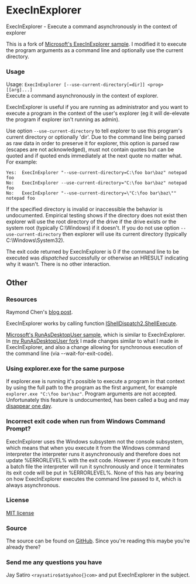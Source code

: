 ExecInExplorer
==============

ExecInExplorer - Execute a command asynchronously in the context of explorer

This is a fork of
[Microsoft's ExecInExplorer sample](https://github.com/Microsoft/Windows-classic-samples/tree/master/Samples/Win7Samples/winui/shell/appplatform/ExecInExplorer).
I modified it to execute the program arguments as a command line and optionally
use the current directory.

### Usage

Usage: `ExecInExplorer [--use-current-directory[=dir]] <prog> [[arg]...]`  
Execute a command asynchronously in the context of explorer.

ExecInExplorer is useful if you are running as administrator and you want to
execute a program in the context of the user's explorer (eg it will de-elevate
the program if explorer isn't running as admin).

Use option `--use-current-directory` to tell explorer to use this program's
current directory or optionally 'dir'. Due to the command line being parsed as
raw data in order to preserve it for explorer, this option is parsed raw
(escapes are not acknowledged), must not contain quotes but can be quoted and
if quoted ends immediately at the next quote no matter what. For example:

~~~
Yes:  ExecInExplorer "--use-current-directory=C:\foo bar\baz" notepad foo
No:   ExecInExplorer --use-current-directory="C:\foo bar\baz" notepad foo
No:   ExecInExplorer "--use-current-directory=\"C:\foo bar\baz\"" notepad foo
~~~

If the specified directory is invalid or inaccessible the behavior is
undocumented. Empirical testing shows if the directory does not exist then
explorer will use the root directory of the drive if the drive exists or the
system root (typically C:\Windows) if it doesn't. If you do not use option
`--use-current-directory` then explorer will use its current directory
(typically C:\Windows\System32).

The exit code returned by ExecInExplorer is 0 if the command line to be
executed was *dispatched* successfully or otherwise an HRESULT indicating why
it wasn't. There is no other interaction.

Other
-----

### Resources

Raymond Chen's
[blog post](https://blogs.msdn.microsoft.com/oldnewthing/20131118-00/?p=2643).

ExecInExplorer works by calling function
[IShellDispatch2.ShellExecute](https://msdn.microsoft.com/en-us/library/windows/desktop/bb774148.aspx).

[Microsoft's RunAsDesktopUser sample](https://blogs.msdn.microsoft.com/aaron_margosis/2009/06/06/faq-how-do-i-start-a-program-as-the-desktop-user-from-an-elevated-app/),
which is similar to ExecInExplorer. In
[my RunAsDesktopUser fork](https://github.com/jay/RunAsDesktopUser)
I made changes similar to what I made in ExecInExplorer, and also a change
allowing for synchronous execution of the command line (via
--wait-for-exit-code).

### Using explorer.exe for the same purpose

If explorer.exe is running it's possible to execute a program in that context
by using the full path to the program as the first argument, for example
`explorer.exe "C:\foo bar\baz"`. Program arguments are not accepted.
Unfortunately this feature is undocumented, has been called a bug and may
[disappear one day](http://mdb-blog.blogspot.com/2013/01/nsis-lunch-program-as-user-from-uac.html?showComment=1388694317801#c939517856791332836).

### Incorrect exit code when run from Windows Command Prompt?

ExecInExplorer uses the Windows subsystem not the console subsystem, which
means that when you execute it from the Windows command interpreter the
interpreter runs it asynchronously and therefore does not update %ERRORLEVEL%
with the exit code. However if you execute it from a batch file the interpreter
will run it synchronously and once it terminates its exit code will be put in
%ERRORLEVEL%. None of this has any bearing on how ExecInExplorer executes the
command line passed to it, which is always asynchronous.

### License

[MIT license](https://github.com/jay/ExecInExplorer/blob/master/LICENSE)

### Source

The source can be found on
[GitHub](https://github.com/jay/ExecInExplorer).
Since you're reading this maybe you're already there?

### Send me any questions you have

Jay Satiro `<raysatiro$at$yahoo{}com>` and put ExecInExplorer in the subject.
